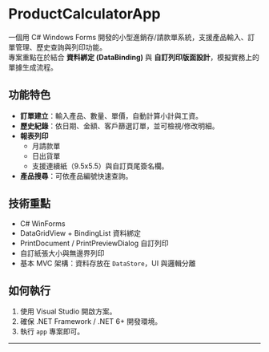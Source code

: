 # ProductCalculatorApp

一個用 C# Windows Forms 開發的小型進銷存/請款單系統，支援產品輸入、訂單管理、歷史查詢與列印功能。  
專案重點在於結合 **資料綁定 (DataBinding)** 與 **自訂列印版面設計**，模擬實務上的單據生成流程。

## 功能特色
- **訂單建立**：輸入產品、數量、單價，自動計算小計與工資。
- **歷史紀錄**：依日期、金額、客戶篩選訂單，並可檢視/修改明細。
- **報表列印**  
  - 月請款單  
  - 日出貨單  
  - 支援連續紙（9.5x5.5）與自訂頁尾簽名欄。  
- **產品搜尋**：可依產品編號快速查詢。

## 技術重點
- C# WinForms
- DataGridView + BindingList 資料綁定
- PrintDocument / PrintPreviewDialog 自訂列印
- 自訂紙張大小與無邊界列印
- 基本 MVC 架構：資料存放在 `DataStore`，UI 與邏輯分離

## 如何執行
1. 使用 Visual Studio 開啟方案。
2. 確保 .NET Framework / .NET 6+ 開發環境。
3. 執行 `app` 專案即可。

---

